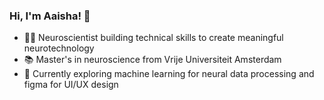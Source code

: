 ### Hi, I'm Aaisha! 👋

- 👩‍🔬 Neuroscientist building technical skills to create meaningful neurotechnology
- 📚 Master's in neuroscience from Vrije Universiteit Amsterdam
- 💭 Currently exploring machine learning for neural data processing and figma for UI/UX design


